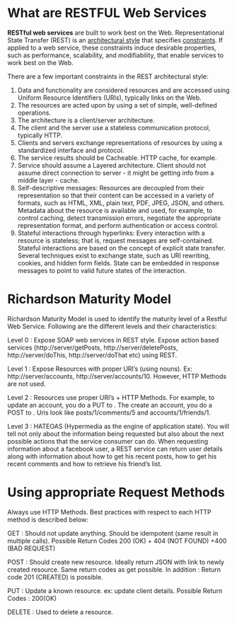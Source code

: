 # What are RESTFUL Web Services

<b>RESTful web services</b> are built to work best on the Web. Representational State Transfer (REST) is an <u>architectural style</u> that specifies <u>constraints</u>. If applied to a web service, these constraints induce desirable properties, such as performance, scalability, and modifiability, that enable services to work best on the Web. 

There are a few important constraints in the REST architectural style:
<ol>
  <li>Data and functionality are considered resources and are accessed using Uniform Resource Identifiers (URIs), typically links on the Web.</li>
  <li>The resources are acted upon by using a set of simple, well-defined operations.</li> 
  <li>The architecture is a client/server architecture.</li>
  <li>The client and the server use a stateless communication protocol, typically HTTP.</li>
  <li>Clients and servers exchange representations of resources by using a standardized interface and protocol.</li>
  <li>The service results should be Cacheable. HTTP cache, for example.</li>
  <li>Service should assume a Layered architecture. Client should not assume direct connection to server - it might be getting info from a middle layer - cache.</li>
  <li>Self-descriptive messages: Resources are decoupled from their representation so that their content can be accessed in a variety of formats, such as HTML, XML, plain text, PDF, JPEG, JSON, and others. Metadata about the resource is available and used, for example, to control caching, detect transmission errors, negotiate the appropriate representation format, and perform authentication or access control.</li>
  <li>Stateful interactions through hyperlinks: Every interaction with a resource is stateless; that is, request messages are self-contained. Stateful interactions are based on the concept of explicit state transfer. Several techniques exist to exchange state, such as URI rewriting, cookies, and hidden form fields. State can be embedded in response messages to point to valid future states of the interaction. </li>
</ol>

# Richardson Maturity Model

Richardson Maturity Model is used to identify the maturity level of a Restful Web Service. Following are the different levels and their characteristics:

Level 0 : Expose SOAP web services in REST style. Expose action based services (http://server/getPosts, http://server/deletePosts, http://server/doThis, http://server/doThat etc) using REST.

Level 1 : Expose Resources with proper URI’s (using nouns). Ex: http://server/accounts, http://server/accounts/10. However, HTTP Methods are not used.

Level 2 : Resources use proper URI’s + HTTP Methods. For example, to update an account, you do a PUT to . The create an account, you do a POST to . Uris look like posts/1/comments/5 and accounts/1/friends/1.

Level 3 : HATEOAS (Hypermedia as the engine of application state). You will tell not only about the information being requested but also about the next possible actions that the service consumer can do. When requesting information about a facebook user, a REST service can return user details along with information about how to get his recent posts, how to get his recent comments and how to retrieve his friend’s list.

# Using appropriate Request Methods

Always use HTTP Methods. Best practices with respect to each HTTP method is described below:

GET : Should not update anything. Should be idempotent (same result in multiple calls). Possible Return Codes 200 (OK) + 404 (NOT FOUND) +400 (BAD REQUEST)

POST : Should create new resource. Ideally return JSON with link to newly created resource. Same return codes as get possible. In addition : Return code 201 (CREATED) is possible.

PUT : Update a known resource. ex: update client details. Possible Return Codes : 200(OK)

DELETE : Used to delete a resource.
